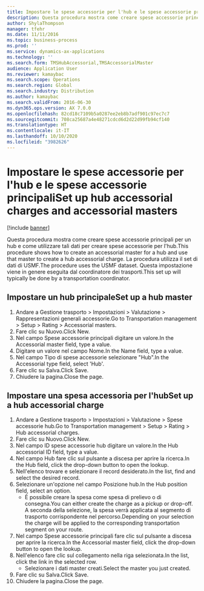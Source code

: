 ```yaml
---
title: Impostare le spese accessorie per l'hub e le spese accessorie principali
description: Questa procedura mostra come creare spese accessorie principali per un hub e come utilizzare tali dati per creare spese accessorie per l'hub.
author: ShylaThompson
manager: tfehr
ms.date: 11/11/2016
ms.topic: business-process
ms.prod: ''
ms.service: dynamics-ax-applications
ms.technology: ''
ms.search.form: TMSHubAccessorial,TMSAccessorialMaster
audience: Application User
ms.reviewer: kamaybac
ms.search.scope: Operations
ms.search.region: Global
ms.search.industry: Distribution
ms.author: kamaybac
ms.search.validFrom: 2016-06-30
ms.dyn365.ops.version: AX 7.0.0
ms.openlocfilehash: 82cd18c7109b5a0287ee2eb8b7adf901c97ec7c7
ms.sourcegitcommit: 708ca25687a4e48271cdcd6d2d22d99fb94cf140
ms.translationtype: HT
ms.contentlocale: it-IT
ms.lasthandoff: 10/10/2020
ms.locfileid: "3982626"
---
```

# <a name="set-up-hub-accessorial-charges-and-accessorial-masters"></a><span data-ttu-id="0ce21-103">Impostare le spese accessorie per l'hub e le spese accessorie principali</span><span class="sxs-lookup"><span data-stu-id="0ce21-103">Set up hub accessorial charges and accessorial masters</span></span>

[!include [banner](../../includes/banner.md)]

<span data-ttu-id="0ce21-104">Questa procedura mostra come creare spese accessorie principali per un hub e come utilizzare tali dati per creare spese accessorie per l'hub.</span><span class="sxs-lookup"><span data-stu-id="0ce21-104">This procedure shows how to create an accessorial master for a hub and use that master to create a hub accessorial charge.</span></span> <span data-ttu-id="0ce21-105">La procedura utilizza il set di dati di USMF.</span><span class="sxs-lookup"><span data-stu-id="0ce21-105">The procedure uses the USMF dataset.</span></span> <span data-ttu-id="0ce21-106">Questa impostazione viene in genere eseguita dal coordinatore dei trasporti.</span><span class="sxs-lookup"><span data-stu-id="0ce21-106">This set up will typically be done by a transportation coordinator.</span></span>


## <a name="set-up-a-hub-master"></a><span data-ttu-id="0ce21-107">Impostare un hub principale</span><span class="sxs-lookup"><span data-stu-id="0ce21-107">Set up a hub master</span></span>
1. <span data-ttu-id="0ce21-108">Andare a Gestione trasporto > Impostazioni > Valutazione > Rappresentazioni generali accessorie.</span><span class="sxs-lookup"><span data-stu-id="0ce21-108">Go to Transportation management > Setup > Rating > Accessorial masters.</span></span>
2. <span data-ttu-id="0ce21-109">Fare clic su Nuovo.</span><span class="sxs-lookup"><span data-stu-id="0ce21-109">Click New.</span></span>
3. <span data-ttu-id="0ce21-110">Nel campo Spese accessorie principali digitare un valore.</span><span class="sxs-lookup"><span data-stu-id="0ce21-110">In the Accessorial master field, type a value.</span></span>
4. <span data-ttu-id="0ce21-111">Digitare un valore nel campo Nome.</span><span class="sxs-lookup"><span data-stu-id="0ce21-111">In the Name field, type a value.</span></span>
5. <span data-ttu-id="0ce21-112">Nel campo Tipo di spese accessorie selezionare "Hub".</span><span class="sxs-lookup"><span data-stu-id="0ce21-112">In the Accessorial type field, select 'Hub'.</span></span>
6. <span data-ttu-id="0ce21-113">Fare clic su Salva.</span><span class="sxs-lookup"><span data-stu-id="0ce21-113">Click Save.</span></span>
7. <span data-ttu-id="0ce21-114">Chiudere la pagina.</span><span class="sxs-lookup"><span data-stu-id="0ce21-114">Close the page.</span></span>

## <a name="set-up-a-hub-accessorial-charge"></a><span data-ttu-id="0ce21-115">Impostare una spesa accessoria per l'hub</span><span class="sxs-lookup"><span data-stu-id="0ce21-115">Set up a hub accessorial charge</span></span>
1. <span data-ttu-id="0ce21-116">Andare a Gestione trasporto > Impostazioni > Valutazione > Spese accessorie hub.</span><span class="sxs-lookup"><span data-stu-id="0ce21-116">Go to Transportation management > Setup > Rating > Hub accessorial charges.</span></span>
2. <span data-ttu-id="0ce21-117">Fare clic su Nuovo.</span><span class="sxs-lookup"><span data-stu-id="0ce21-117">Click New.</span></span>
3. <span data-ttu-id="0ce21-118">Nel campo ID spese accessorie hub digitare un valore.</span><span class="sxs-lookup"><span data-stu-id="0ce21-118">In the Hub accessorial ID field, type a value.</span></span>
4. <span data-ttu-id="0ce21-119">Nel campo Hub fare clic sul pulsante a discesa per aprire la ricerca.</span><span class="sxs-lookup"><span data-stu-id="0ce21-119">In the Hub field, click the drop-down button to open the lookup.</span></span>
5. <span data-ttu-id="0ce21-120">Nell'elenco trovare e selezionare il record desiderato.</span><span class="sxs-lookup"><span data-stu-id="0ce21-120">In the list, find and select the desired record.</span></span>
6. <span data-ttu-id="0ce21-121">Selezionare un'opzione nel campo Posizione hub.</span><span class="sxs-lookup"><span data-stu-id="0ce21-121">In the Hub position field, select an option.</span></span>
    * <span data-ttu-id="0ce21-122">È possibile creare la spesa come spesa di prelievo o di consegna.</span><span class="sxs-lookup"><span data-stu-id="0ce21-122">You can either create the charge as a pickup or drop-off.</span></span> <span data-ttu-id="0ce21-123">A seconda della selezione, la spesa verrà applicata al segmento di trasporto corrispondente nel percorso.</span><span class="sxs-lookup"><span data-stu-id="0ce21-123">Depending on your selection the charge will be applied to the corresponding transportation segment on your route.</span></span>  
7. <span data-ttu-id="0ce21-124">Nel campo Spese accessorie principali fare clic sul pulsante a discesa per aprire la ricerca.</span><span class="sxs-lookup"><span data-stu-id="0ce21-124">In the Accessorial master field, click the drop-down button to open the lookup.</span></span>
8. <span data-ttu-id="0ce21-125">Nell'elenco fare clic sul collegamento nella riga selezionata.</span><span class="sxs-lookup"><span data-stu-id="0ce21-125">In the list, click the link in the selected row.</span></span>
    * <span data-ttu-id="0ce21-126">Selezionare i dati master creati.</span><span class="sxs-lookup"><span data-stu-id="0ce21-126">Select the master you just created.</span></span>  
9. <span data-ttu-id="0ce21-127">Fare clic su Salva.</span><span class="sxs-lookup"><span data-stu-id="0ce21-127">Click Save.</span></span>
10. <span data-ttu-id="0ce21-128">Chiudere la pagina.</span><span class="sxs-lookup"><span data-stu-id="0ce21-128">Close the page.</span></span>

